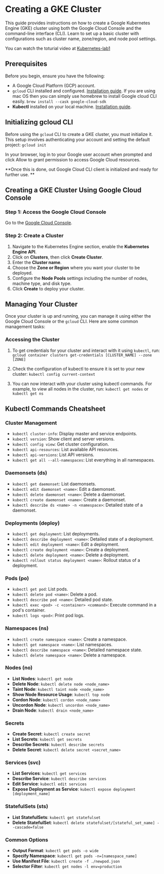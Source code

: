 # Creating a GKE Cluster

This guide provides instructions on how to create a Google Kubernetes Engine (GKE) cluster using both the Google Cloud Console and the command-line interface (CLI). Learn to set up a basic cluster with configurations such as cluster name, zone/region, and node pool settings.

You can watch the toturial video at [Kubernetes-lab1](https://www.youtube.com/watch?v=_z9ZdGnIVSE)

## Prerequisites

Before you begin, ensure you have the following:
- A Google Cloud Platform (GCP) account.
- `gcloud` CLI installed and configured. [Installation guide](https://cloud.google.com/sdk/docs/install-sdk). If you are using mac OS then you can simply use homebrew to install Google cloud CLI easily.
  `brew install --cask google-cloud-sdk`
- **Kubectl** installed on your local machine. [Installation guide](https://kubernetes.io/docs/tasks/tools/).

## Initializing gcloud CLI

Before using the `gcloud` CLI to create a GKE cluster, you must initialize it. This setup involves authenticating your account and setting the default project: `gcloud init`

In your browser, log in to your Google user account when prompted and click Allow to grant permission to access Google Cloud resources.

**Once this is done, out Google Cloud CLI client is initialized and ready for further use.
**
## Creating a GKE Cluster Using Google Cloud Console
### Step 1: Access the Google Cloud Console
Go to the [Google Cloud Console](https://console.cloud.google.com/).

### Step 2: Create a Cluster
1. Navigate to the Kubernetes Engine section, enable the **Kubernetes Engine API**.
2. Click on **Clusters**, then click **Create Cluster**.
3. Enter the **Cluster name**.
4. Choose the **Zone or Region** where you want your cluster to be deployed.
5. Configure the **Node Pools** settings including the number of nodes, machine type, and disk type.
6. Click **Create** to deploy your cluster.

## Managing Your Cluster

Once your cluster is up and running, you can manage it using either the Google Cloud Console or the `gcloud` CLI. Here are some common management tasks:

### Accessing the Cluster
1. To get credentials for your cluster and interact with it using `kubectl`,
   run:
   `gcloud container clusters get-credentials [CLUSTER_NAME] --zone [ZONE]`

2. Check the configuration of kubectl to ensure it is set to your new cluster:
   `kubectl config current-context`
3. You can now interact with your cluster using kubectl commands. For example, to view all nodes in the cluster, run:
   `kubectl get nodes` or `kubectl get ns`

## Kubectl Commands Cheatsheet
### Cluster Management
- `kubectl cluster-info`: Display master and service endpoints.
- `kubectl version`: Show client and server versions.
- `kubectl config view`: Get cluster configuration.
- `kubectl api-resources`: List available API resources.
- `kubectl api-versions`: List API versions.
- `kubectl get all --all-namespaces`: List everything in all namespaces.

### Daemonsets (ds)
- `kubectl get daemonset`: List daemonsets.
- `kubectl edit daemonset <name>`: Edit a daemonset.
- `kubectl delete daemonset <name>`: Delete a daemonset.
- `kubectl create daemonset <name>`: Create a daemonset.
- `kubectl describe ds <name> -n <namespace>`: Detailed state of a daemonset.

### Deployments (deploy)
- `kubectl get deployment`: List deployments.
- `kubectl describe deployment <name>`: Detailed state of a deployment.
- `kubectl edit deployment <name>`: Edit a deployment.
- `kubectl create deployment <name>`: Create a deployment.
- `kubectl delete deployment <name>`: Delete a deployment.
- `kubectl rollout status deployment <name>`: Rollout status of a deployment.

### Pods (po)
- `kubectl get pod`: List pods.
- `kubectl delete pod <name>`: Delete a pod.
- `kubectl describe pod <name>`: Detailed pod state.
- `kubectl exec <pod> -c <container> <command>`: Execute command in a pod's container.
- `kubectl logs <pod>`: Print pod logs.

### Namespaces (ns)
- `kubectl create namespace <name>`: Create a namespace.
- `kubectl get namespace <name>`: List namespaces.
- `kubectl describe namespace <name>`: Detailed namespace state.
- `kubectl delete namespace <name>`: Delete a namespace.

### Nodes (no)
- **List Nodes**: `kubectl get node`
- **Delete Node**: `kubectl delete node <node_name>`
- **Taint Node**: `kubectl taint node <node_name>`
- **Show Node Resource Usage**: `kubectl top node`
- **Cordon Node**: `kubectl cordon <node_name>`
- **Uncordon Node**: `kubectl uncordon <node_name>`
- **Drain Node**: `kubectl drain <node_name>`

### Secrets
- **Create Secret**: `kubectl create secret`
- **List Secrets**: `kubectl get secrets`
- **Describe Secrets**: `kubectl describe secrets`
- **Delete Secret**: `kubectl delete secret <secret_name>`

### Services (svc)
- **List Services**: `kubectl get services`
- **Describe Service**: `kubectl describe services`
- **Edit Service**: `kubectl edit services`
- **Expose Deployment as Service**: `kubectl expose deployment [deployment_name]`

### StatefulSets (sts)
- **List StatefulSets**: `kubectl get statefulset`
- **Delete StatefulSet**: `kubectl delete statefulset/[stateful_set_name] --cascade=false`

### Common Options
- **Output Format**: `kubectl get pods -o wide`
- **Specify Namespace**: `kubectl get pods -n=[namespace_name]`
- **Use Manifest File**: `kubectl create -f ./newpod.json`
- **Selector Filter**: `kubectl get nodes -l env=production`
